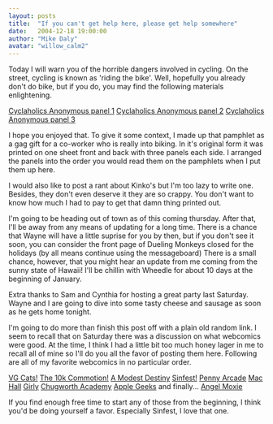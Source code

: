 ```yaml
---
layout: posts
title:  "If you can't get help here, please get help somewhere"
date:   2004-12-18 19:00:00
author: "Mike Daly"
avatar: "willow_calm2"
---
```

Today I will warn you of the horrible dangers involved in cycling. On the street, cycling is known as 'riding the bike'. Well, hopefully you already don't do bike, but if you do, you may find the following materials enlightening.

 [Cyclaholics Anonymous panel 1](images/gallery/art/cyclaholic1.jpg)
 [Cyclaholics Anonymous panel 2](images/gallery/art/cyclaholic2.jpg)
 [Cyclaholics Anonymous panel 3](images/gallery/art/cyclaholic3.jpg)

 I hope you enjoyed that. To give it some context, I made up that pamphlet as a gag gift for a co-worker who is really into biking. In it's original form it was printed on one sheet front and back with three panels each side. I arranged the panels into the order you would read them on the pamphlets when I put them up here.

 I would also like to post a rant about Kinko's but I'm too lazy to write one. Besides, they don't even deserve it they are so crappy. You don't want to know how much I had to pay to get that damn thing printed out.

 I'm going to be heading out of town as of this coming thursday. After that, I'll be away from any means of updating for a long time. There is a chance that Wayne will have a little suprise for you by then, but if you don't see it soon, you can consider the front page of Dueling Monkeys closed for the holidays (by all means continue using the messageboard) There is a small chance, however, that you might hear an update from me coming from the sunny state of Hawaii! I'll be chillin with Wheedle for about 10 days at the beginning of January.

 Extra thanks to Sam and Cynthia for hosting a great party last Saturday. Wayne and I are going to dive into some tasty cheese and sausage as soon as he gets home tonight.

 I'm going to do more than finish this post off with a plain old random link. I seem to recall that on Saturday there was a discussion on what webcomics were good. At the time, I think I had a little bit too much honey lager in me to recall all of mine so I'll do you all the favor of posting them here. Following are all of my favorite webcomics in no particular order.

 [VG Cats!](http://www.vgcats.com/)
 [The 10k Commotion!](http://10kcommotion.com/)
 [A Modest Destiny](http://www.squidi.net/index.php)
 [Sinfest!](http://sinfest.net/strips_page.htm)
 [Penny Arcade](http://www.penny-arcade.com/)
 [Mac Hall](http://machall.com/index.php)
 [Girly](http://go-girly.com/)
 [Chugworth Academy](http://chugworth.com/comic.php)
 [Apple Geeks](http://www.applegeeks.com/index.php)
 and finally...
 [Angel Moxie](http://www.venisproductions.com/angelmoxie/index.html)

 If you find enough free time to start any of those from the beginning, I think you'd be doing yourself a favor. Especially Sinfest, I love that one.